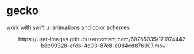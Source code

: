 # gecko
work with swift ui animations and color schemes



<div align="center">
  https://user-images.githubusercontent.com/69765035/171974442-b8b99328-efd6-4d03-87e8-e084cd876307.mov
</div>
